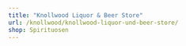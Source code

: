 ```yaml
---
title: "Knollwood Liquor & Beer Store"
url: /knollwood/knollwood-liquor-und-beer-store/
shop: Spirituosen
---
```

